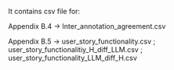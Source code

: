 It contains csv file for:

Appendix B.4 -> Inter_annotation_agreement.csv

Appendix B.5 -> user_story_functionality.csv ; user_story_functionalitiy_H_diff_LLM.csv ; user_story_functionality_LLM_diff_H.csv
